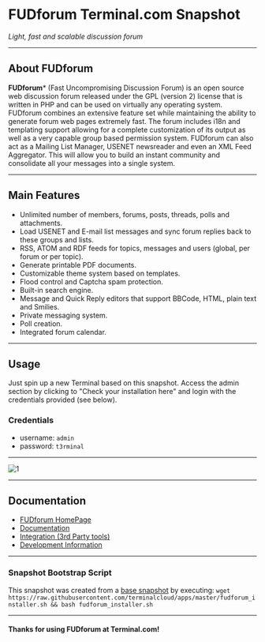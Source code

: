# **FUDforum** Terminal.com Snapshot

*Light, fast and scalable discussion forum*

---

## About FUDforum

**FUDforum*** (Fast Uncompromising Discussion Forum) is an open source web discussion forum released under the GPL (version 2) license that is written in PHP and can be used on virtually any operating system. FUDforum combines an extensive feature set while maintaining the ability to generate forum web pages extremely fast. The forum includes i18n and templating support allowing for a complete customization of its output as well as a very capable group based permission system. FUDforum can also act as a Mailing List Manager, USENET newsreader and even an XML Feed Aggregator. This will allow you to build an instant community and consolidate all your messages into a single system.

---

## Main Features

- Unlimited number of members, forums, posts, threads, polls and attachments.
- Load USENET and E-mail list messages and sync forum replies back to these groups and lists.
- RSS, ATOM and RDF feeds for topics, messages and users (global, per forum or per topic).
- Generate printable PDF documents.
- Customizable theme system based on templates.
- Flood control and Captcha spam protection.
- Built-in search engine.
- Message and Quick Reply editors that support BBCode, HTML, plain text and Smilies.
- Private messaging system.
- Poll creation.
- Integrated forum calendar.

---

## Usage

Just spin up a new Terminal based on this snapshot. Access the admin section by clicking to "Check your installation here" and login with the credentials provided (see below).

### Credentials

- username: `admin`
- password: `t3rminal`

---

![1](IMAGE_URL)

---

## Documentation

- [FUDforum HomePage](http://fudforum.org/)
- [Documentation](http://cvs.prohost.org/index.php?title=Category:Documentation)
- [Integration (3rd Party tools)](http://cvs.prohost.org/index.php?title=Category:Integration)
- [Development Information](http://cvs.prohost.org/index.php?title=Category:Development)

---

### Snapshot Bootstrap Script

This snapshot was created from a [base snapshot](https://www.terminal.com/tiny/FzpHiTXG1K) by executing:
`wget https://raw.githubusercontent.com/terminalcloud/apps/master/fudforum_installer.sh && bash fudforum_installer.sh`

---

#### Thanks for using FUDforum at Terminal.com!
